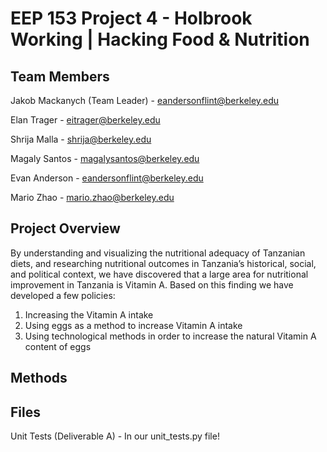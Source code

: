 # EEP 153 Project 4 - Holbrook Working | Hacking Food & Nutrition

## Team Members
Jakob Mackanych (Team Leader) - eandersonflint@berkeley.edu

Elan Trager - eitrager@berkeley.edu

Shrija Malla - shrija@berkeley.edu

Magaly Santos - magalysantos@berkeley.edu

Evan Anderson - eandersonflint@berkeley.edu

Mario Zhao - mario.zhao@berkeley.edu

## Project Overview

By understanding and visualizing the nutritional adequacy of Tanzanian diets, and researching nutritional outcomes in Tanzania’s historical, social, and political context, we have discovered that a large area for nutritional improvement in Tanzania is Vitamin A. Based on this finding we have developed a few policies:  

1. Increasing the Vitamin A intake
2. Using eggs as a method to increase Vitamin A intake
3. Using technological methods in order to increase the natural Vitamin A content of eggs

## Methods




## Files

Unit Tests (Deliverable A) - In our unit_tests.py file!
